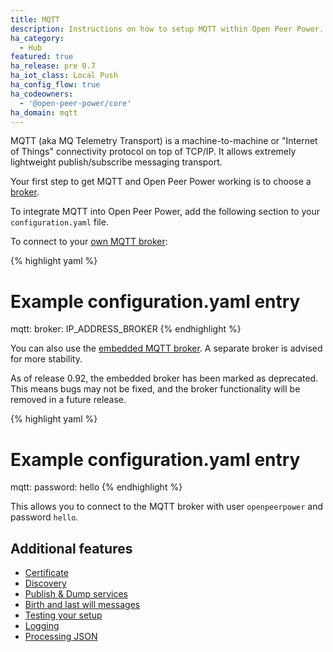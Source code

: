 ```yaml
---
title: MQTT
description: Instructions on how to setup MQTT within Open Peer Power.
ha_category:
  - Hub
featured: true
ha_release: pre 0.7
ha_iot_class: Local Push
ha_config_flow: true
ha_codeowners:
  - '@open-peer-power/core'
ha_domain: mqtt
---
```


MQTT (aka MQ Telemetry Transport) is a machine-to-machine or "Internet of Things" connectivity protocol on top of TCP/IP. It allows extremely lightweight publish/subscribe messaging transport.

Your first step to get MQTT and Open Peer Power working is to choose a [broker](/docs/mqtt/broker).

To integrate MQTT into Open Peer Power, add the following section to your `configuration.yaml` file.

To connect to your [own MQTT broker](/docs/mqtt/broker#run-your-own):

{% highlight yaml %}
# Example configuration.yaml entry
mqtt:
  broker: IP_ADDRESS_BROKER
{% endhighlight %}

You can also use the [embedded MQTT broker](/docs/mqtt/broker#embedded-broker). A separate broker is advised for more stability.

<div class='note warning'>
As of release 0.92, the embedded broker has been marked as deprecated. This means bugs may not be fixed, and the broker functionality will be removed in a future release.
</div>

{% highlight yaml %}
# Example configuration.yaml entry
mqtt:
  password: hello
{% endhighlight %}

This allows you to connect to the MQTT broker with user `openpeerpower` and password `hello`.

## Additional features

- [Certificate](/docs/mqtt/certificate/)
- [Discovery](/docs/mqtt/discovery/)
- [Publish & Dump services](/docs/mqtt/service/)
- [Birth and last will messages](/docs/mqtt/birth_will/)
- [Testing your setup](/docs/mqtt/testing/)
- [Logging](/docs/mqtt/logging/)
- [Processing JSON](/docs/mqtt/processing_json/)
